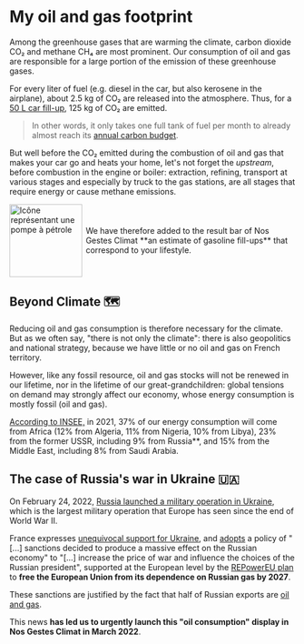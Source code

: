 # My oil and gas footprint

Among the greenhouse gases that are warming the climate, carbon dioxide CO₂ and methane CH₄ are most prominent. Our consumption of oil and gas are responsible for a large portion of the emission of these greenhouse gases.

For every liter of fuel (e.g. diesel in the car, but also kerosene in the airplane), about 2.5 kg of CO₂ are released into the atmosphere. Thus, for a <a href="https://nosgestesclimat.fr/documentation/p%C3%A9trole/volume-plein">50 L car fill-up</a>, 125 kg of CO₂ are emitted.

> In other words, it only takes one full tank of fuel per month to already almost reach its <a href="https://datagir.ademe.fr/blog/budget-empreinte-carbone-c-est-quoi/">annual carbon budget</a>.

But well before the CO₂ emitted during the combustion of oil and gas that makes your car go and heats your home, let's not forget the _upstream_, before combustion in the engine or boiler: extraction, refining, transport at various stages and especially by truck to the gas stations, are all stages that require energy or cause methane emissions.

<div style="display: flex; align-items: center"><img
    		src="/images/pompe-essence.svg"
    		style="height: 8rem; margin-right: .4rem"
    		alt="Icône représentant une pompe à pétrole"
    	/>
We have therefore added to the result bar of Nos Gestes Climat **an estimate of gasoline fill-ups** that correspond to your lifestyle.

</div>

## Beyond Climate 🗺️

Reducing oil and gas consumption is therefore necessary for the climate. But as we often say, "there is not only the climate": there is also geopolitics and national strategy, because we have little or no oil and gas on French territory.

However, like any fossil resource, oil and gas stocks will not be renewed in our lifetime, nor in the lifetime of our great-grandchildren: global tensions on demand may strongly affect our economy, whose energy consumption is mostly fossil (oil and gas).

<a href="https://www.insee.fr/fr/statistiques/2119697">According to INSEE,</a> in 2021, 37% of our energy consumption will come from Africa (12% from Algeria, 11% from Nigeria, 10% from Libya), 23% from the former USSR, including 9% from Russia**, and 15% from the Middle East, including 8% from Saudi Arabia.

## The case of Russia's war in Ukraine 🇺🇦

On February 24, 2022, <a href="https://fr.wikipedia.org/wiki/Invasion_de_l%27Ukraine">Russia launched a military operation in Ukraine</a>, which is the largest military operation that Europe has seen since the end of World War II.

France expresses <a href="https://www.gouvernement.fr/info-ukraine">unequivocal support for Ukraine</a>, and <a href="https://www.diplomatie.gouv.fr/fr/dossiers-pays/ukraine/guerre-en-ukraine-la-position-de-la-france/article/guerre-en-ukraine-la-position-de-la-france">adopts</a> a policy of "[...] sanctions decided to produce a massive effect on the Russian economy" to "[...] increase the price of war and influence the choices of the Russian president", supported at the European level by the <a href="https://france.representation.ec.europa.eu/informations/leurope-peut-elle-se-passer-du-gaz-russe-2022-07-25_fr">REPowerEU plan</a> to **free the European Union from its dependence on Russian gas by 2027**.

These sanctions are justified by the fact that half of Russian exports are <a href="https://fr.statista.com/infographie/26880/commerce-international-russie-exportations-petrole-gaz-balance-commerciale/">oil and gas</a>.

This news **has led us to urgently launch this "oil consumption" display in Nos Gestes Climat in March 2022**.
